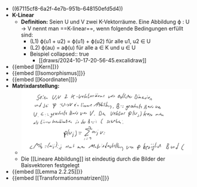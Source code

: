 - ((67115cf8-6a2f-4e7b-951b-648150efd5d4))
- **K-Linear**
	- **Deﬁnition:** Seien U und V zwei K-Vektorräume. Eine Abbildung ϕ : U → V nennt man ==K-linear==, wenn folgende Bedingungen erfüllt sind:
		- (L1) ϕ(u1 + u2) = ϕ(u1) + ϕ(u2) für alle u1, u2 ∈ U
		- (L2) ϕ(au) = aϕ(u) für alle a ∈ K und u ∈ U
		- Beispiel
		  collapsed:: true
			- [[draws/2024-10-17-20-56-45.excalidraw]]
- {{embed [[Kern]]}}
- {{embed [[Isomorphismus]]}}
- {{embed [[Koordinaten]]}}
- **Matrixdarstellung:**
	- ![image.png](../assets/image_1729408000576_0.png)
	- Die [[Lineare Abbildung]] ist eindeutig durch die Bilder der Baisvektoren festgelegt
- {{embed [[Lemma 2.2.25]]}}
- {{embed [[Transformationsmatrizen]]}}